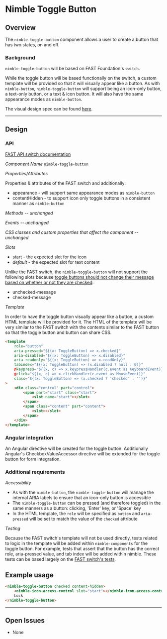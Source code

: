 # Nimble Toggle Button

## Overview

The `nimble-toggle-button` component allows a user to create a button that has two states, on and off.

### Background

`nimble-toggle-button` will be based on FAST Foundation's `switch`.

While the toggle button will be based functionally on the switch, a custom template will be provided so that it will visually appear like a button. As with `nimble-button`, `nimble-toggle-button` will support being an icon-only button, a text-only button, or a text & icon button. It will also have the same appearance modes as `nimble-button`.

The visual design spec can be found [here](https://xd.adobe.com/view/33ffad4a-eb2c-4241-b8c5-ebfff1faf6f6-66ac/screen/d022d8af-22f4-4bf2-981c-1dc0c61afece/).

---

## Design

### API

[FAST API switch documentation](https://github.com/microsoft/fast/blob/2cbba7d9ed4900ef2c69d0a9721cc98d742a583d/packages/web-components/fast-foundation/src/switch/switch.spec.md)

_Component Name_ `nimble-toggle-button`

_Properties/Attributes_

Properties & attributes of the FAST switch and additionally:

-   appearance - will support same appearance modes as `nimble-button`
-   contentHidden - to support icon only toggle buttons in a consistent manner as `nimble-button`

_Methods -- unchanged_

_Events -- unchanged_

_CSS classes and custom properties that affect the component -- unchanged_

_Slots_

-   start - the expected slot for the icon
-   _default_ - the expected slot for text content

Unlike the FAST switch, the `nimble-toggle-button` will not support the following slots because [toggle buttons should not change their message based on whether or not they are checked](https://developer.mozilla.org/en-US/docs/Web/Accessibility/ARIA/Attributes/aria-pressed):

-   unchecked-message
-   checked-message

_Template_

In order to have the toggle button visually appear like a button, a custom HTML template will be provided for it. The HTML of the template will be very similar to the FAST switch with the contents similar to the FAST button so that the toggle button and button can share CSS.

```html
<template
    role="button"
    aria-pressed="${(x: ToggleButton) => x.checked}"
    aria-disabled="${(x: ToggleButton) => x.disabled}"
    aria-readonly="${(x: ToggleButton) => x.readOnly}"
    tabindex="${(x: ToggleButton) => (x.disabled ? null : 0)}"
    @keypress="${(x, c) => x.keypressHandler(c.event as KeyboardEvent)}"
    @click="${(x, c) => x.clickHandler(c.event as MouseEvent)}"
    class="${(x: ToggleButton) => (x.checked ? 'checked' : '')}"
>
    <div class="control" part="control">
        <span part="start" class="start">
            <slot name="start"></slot>
        </span>
        <span class="content" part="content">
            <slot></slot>
        </span>
    </div>
</template>
```

### Angular integration

An Angular directive will be created for the toggle button. Additionally Angular's CheckboxValueAccessor directive will be extended for the toggle button for form integration.

### Additional requirements

_Accessibility_

-   As with the `nimble-button`, the `nimble-toggle-button` will manage the internal ARIA labels to ensure that an icon-only button is accessible
-   The `nimble-toggle-button` can be pressed (and therefore toggled) in the same manners as a button: clicking, 'Enter' key, or 'Space' key
-   In the HTML template, the `role` will be specified as `button` and `aria-pressed` will be set to match the value of the `checked` attribute

_Testing_

Because the FAST switch's template will not be used directly, tests related to logic in the template will be added within `nimble-components` for the toggle button. For example, tests that assert that the button has the correct role, aria-pressed value, and tab index will be added within nimble. These tests can be based largely on the [FAST switch's tests](https://github.com/microsoft/fast/blob/2cbba7d9ed4900ef2c69d0a9721cc98d742a583d/packages/web-components/fast-foundation/src/switch/switch.spec.ts).

## Example usage

```html
<nimble-toggle-button checked content-hidden>
    <nimble-icon-access-control slot="start"></nimble-icon-access-control>
    Lock
</nimble-toggle-button>
```

---

## Open Issues

-   None
